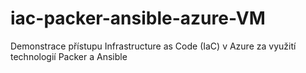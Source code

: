 # iac-packer-ansible-azure-VM
Demonstrace přístupu Infrastructure as Code (IaC) v Azure za využití technologií Packer a Ansible

